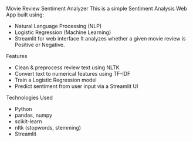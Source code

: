 Movie Review Sentiment Analyzer
This is a simple Sentiment Analysis Web App built using:
- Natural Language Processing (NLP)
- Logistic Regression (Machine Learning)
- Streamlit for web interface
It analyzes whether a given movie review is Positive or Negative.

Features
- Clean & preprocess review text using NLTK
- Convert text to numerical features using TF-IDF
- Train a Logistic Regression model
- Predict sentiment from user input via a Streamlit UI

 Technologies Used
- Python 
- pandas, numpy
- scikit-learn
- nltk (stopwords, stemming)
- Streamlit


